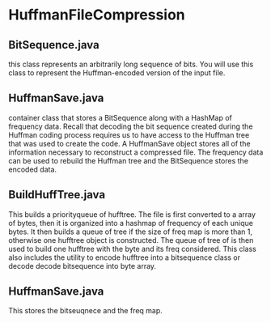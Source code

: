 # HuffmanFileCompression

## BitSequence.java
this class represents an arbitrarily long sequence of bits. You will use this class to represent the Huffman-encoded version of the input file.

## HuffmanSave.java
container class that stores a BitSequence along with a HashMap of frequency data. Recall that decoding the bit sequence created during the Huffman coding process requires us to have access to the Huffman tree that was used to create the code. A HuffmanSave object stores all of the information necessary to reconstruct a compressed file. The frequency data can be used to rebuild the Huffman tree and the BitSequence stores the encoded data.

## BuildHuffTree.java
This builds a priorityqueue of hufftree. The file is first converted to a array of bytes, then it is organized into a hashmap of frequency of each unique bytes. It then builds a queue of tree if the size of freq map is more than 1, otherwise one hufftree object is constructed. The queue of tree of is then used to build one hufftree with the byte and its freq considered. This class also includes the utility to encode hufftree into a bitsequence class or decode decode bitsequence into byte array. 

## HuffmanSave.java
This stores the bitseuqnece and the freq map.

